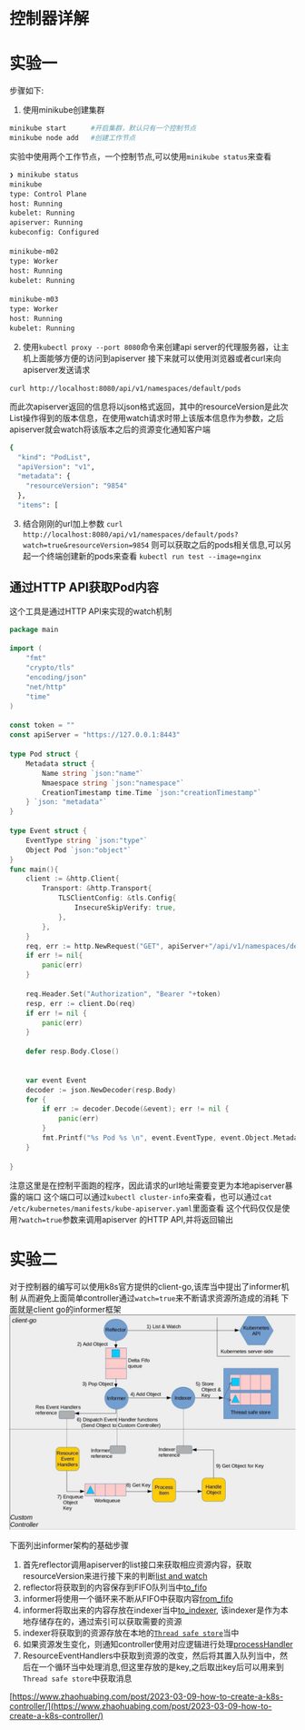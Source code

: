 # 控制器详解

# 实验一
步骤如下:
1. 使用minikube创建集群
```sh
minikube start      #开启集群，默认只有一个控制节点
minikube node add   #创建工作节点
```
实验中使用两个工作节点，一个控制节点,可以使用`minikube status`来查看

```sh
❯ minikube status
minikube
type: Control Plane
host: Running
kubelet: Running
apiserver: Running
kubeconfig: Configured

minikube-m02
type: Worker
host: Running
kubelet: Running

minikube-m03
type: Worker
host: Running
kubelet: Running
```

2. 使用`kubectl proxy --port 8080`命令来创建api server的代理服务器，让主机上面能够方便的访问到apiserver
接下来就可以使用浏览器或者curl来向apiserver发送请求

`curl http://localhost:8080/api/v1/namespaces/default/pods`

而此次apiserver返回的信息将以json格式返回，其中的resourceVersion是此次List操作得到的版本信息，在使用watch请求时带上该版本信息作为参数，之后apiserver就会watch将该版本之后的资源变化通知客户端
```sh
{
  "kind": "PodList",
  "apiVersion": "v1",
  "metadata": {
    "resourceVersion": "9854"
  },
  "items": [
```
3. 结合刚刚的url加上参数
`curl http://localhost:8080/api/v1/namespaces/default/pods?watch=true&resourceVersion=9854`
则可以获取之后的pods相关信息,可以另起一个终端创建新的pods来查看
`kubectl run test --image=nginx`

## 通过HTTP API获取Pod内容
这个工具是通过HTTP API来实现的watch机制

```go
package main

import (
    "fmt"
    "crypto/tls"
    "encoding/json"
    "net/http"
    "time"
)

const token = ""
const apiServer = "https://127.0.0.1:8443"

type Pod struct {
    Metadata struct {
        Name string `json:"name"`
        Nmaespace string `json:"namespace"`
        CreationTimestamp time.Time `json:"creationTimestamp"`
    } `json: "metadata"`
}

type Event struct {
    EventType string `json:"type"`
    Object Pod `json:"object"`
}
func main(){
    client := &http.Client{
        Transport: &http.Transport{
            TLSClientConfig: &tls.Config{
                InsecureSkipVerify: true,
            },
        },
    }
    req, err := http.NewRequest("GET", apiServer+"/api/v1/namespaces/default/pods?watch=true", nil)
    if err != nil{
        panic(err)
    }

    req.Header.Set("Authorization", "Bearer "+token)
    resp, err := client.Do(req)
    if err != nil {
        panic(err)
    }

    defer resp.Body.Close()


    var event Event
    decoder := json.NewDecoder(resp.Body)
    for {
        if err := decoder.Decode(&event); err != nil {
            panic(err)
        }
        fmt.Printf("%s Pod %s \n", event.EventType, event.Object.Metadata.Name)
    }

}
```

注意这里是在控制平面跑的程序，因此请求的url地址需要变更为本地apiserver暴露的端口
这个端口可以通过`kubectl cluster-info`来查看，也可以通过`cat /etc/kubernetes/manifests/kube-apiserver.yaml`里面查看
这个代码仅仅是使用`?watch=true`参数来调用apiserver 的HTTP API,并将返回输出

# 实验二
对于控制器的编写可以使用k8s官方提供的client-go,该库当中提出了informer机制
从而避免上面简单controller通过`watch=true`来不断请求资源所造成的消耗
下面就是client go的informer框架
![client-go-informer](./img/client-go-informer.jpeg)

下面列出informer架构的基础步骤
1. 首先reflector调用apiserver的list接口来获取相应资源内容，获取resourceVersion来进行接下来的判断[list and watch](https://github.com/kubernetes/client-go/blob/6df09021f998a3b005b8612d21c254b1b4d3d48b/tools/cache/reflector.go#L322)
2. reflector将获取到的内容保存到FIFO队列当中[to_fifo](https://github.com/kubernetes/client-go/blob/6df09021f998a3b005b8612d21c254b1b4d3d48b/tools/cache/reflector.go#L563)
3. informer将使用一个循环来不断从FIFO中获取内容[from_fifo](https://github.com/kubernetes/client-go/blob/6df09021f998a3b005b8612d21c254b1b4d3d48b/tools/cache/reflector.go#L742)
4. informer将取出来的内容存放在indexer当中[to_indexer](https://github.com/kubernetes/client-go/blob/012954e4d5d6e5d0923a00a5a49f76a8a3f11438/tools/cache/controller.go#L473),
该indexer是作为本地存储存在的，通过索引可以获取需要的资源
5. indexer将获取到的资源存放在本地的[`Thread safe store`](https://github.com/kubernetes/client-go/blob/012954e4d5d6e5d0923a00a5a49f76a8a3f11438/tools/cache/thread_safe_store.go#L41)当中
6. 如果资源发生变化，则通知controller使用对应逻辑进行处理[processHandler](https://github.com/kubernetes/client-go/blob/012954e4d5d6e5d0923a00a5a49f76a8a3f11438/tools/cache/controller.go#L476)
7. ResourceEventHandlers中获取到资源的改变，然后将其置入队列当中，然后在一个循环当中处理消息,但这里存放的是key,之后取出key后可以用来到`Thread safe store`中获取消息





[https://www.zhaohuabing.com/post/2023-03-09-how-to-create-a-k8s-controller/](https://www.zhaohuabing.com/post/2023-03-09-how-to-create-a-k8s-controller/)
